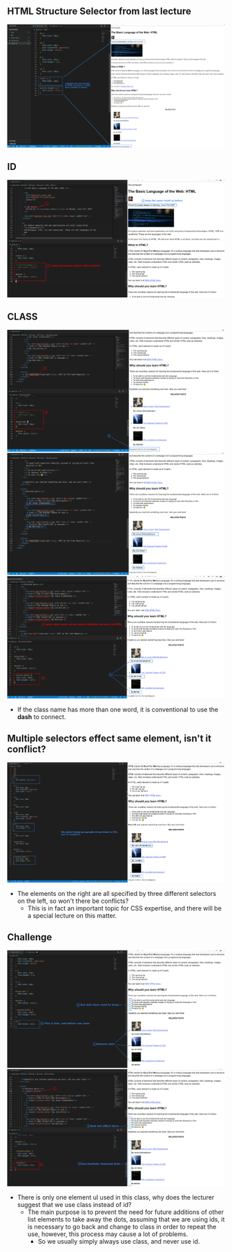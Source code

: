 ## **HTML Structure Selector from last lecture**

![Alt HTML structure selectors from last lecture](pic/01.png)

## **ID**

![Alt auther](pic/02.png)

## **CLASS**

![Alt copyright](pic/03.png)
![Alt related-author](pic/04.png)
![Alt use class selector](pic/05.png)

- If the class name has more than one word, it is conventional to use the **dash** to connect.

## **Multiple selectors effect same element, isn't it conflict?**

![Alt conflict?](pic/06.png)

- The elements on the right are all specified by three different selectors on the left, so won't there be conflicts?
  - This is in fact an important topic for CSS expertise, and there will be a special lecture on this matter.

## **Challenge**

![Alt challenge](pic/07.png)
![Alt solution, but why use class here?](pic/08.png)

- There is only one element ul used in this class, why does the lecturer suggest that we use class instead of id?
  - The main purpose is to prevent the need for future additions of other list elements to take away the dots, assuming that we are using ids, it is necessary to go back and change to class in order to repeat the use, however, this process may cause a lot of problems.
    - So we usually simply always use class, and never use id.
